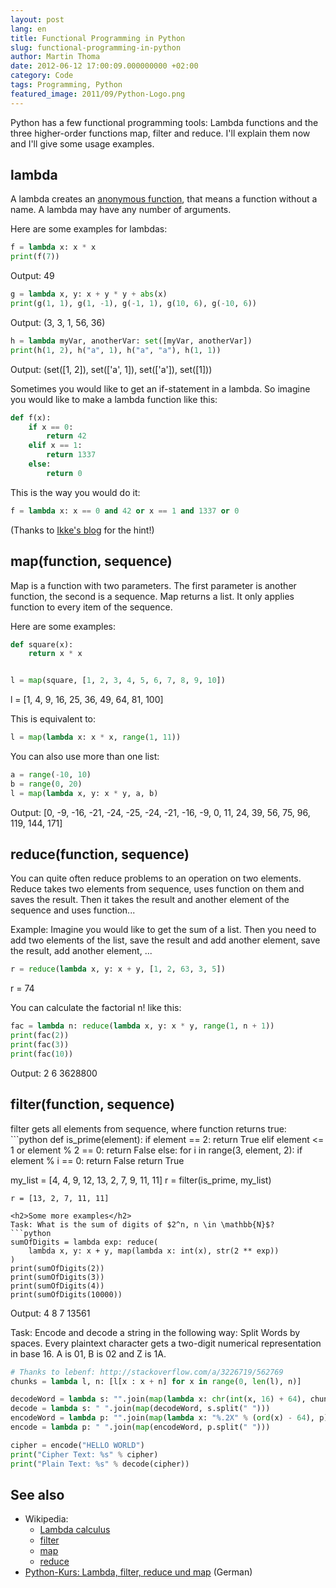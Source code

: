 ```yaml
---
layout: post
lang: en
title: Functional Programming in Python
slug: functional-programming-in-python
author: Martin Thoma
date: 2012-06-12 17:00:09.000000000 +02:00
category: Code
tags: Programming, Python
featured_image: 2011/09/Python-Logo.png
---
```

Python has a few functional programming tools: Lambda functions and the three higher-order functions map, filter and reduce. I'll explain them now and I'll give some usage examples.

<h2>lambda</h2>
A lambda creates an <a href="http://en.wikipedia.org/wiki/Anonymous_function">anonymous function</a>, that means a function without a name. A lambda may have any number of arguments.

Here are some examples for lambdas:
```python
f = lambda x: x * x
print(f(7))
```
Output: 49

```python
g = lambda x, y: x + y * y + abs(x)
print(g(1, 1), g(1, -1), g(-1, 1), g(10, 6), g(-10, 6))
```
Output: (3, 3, 1, 56, 36)

```python
h = lambda myVar, anotherVar: set([myVar, anotherVar])
print(h(1, 2), h("a", 1), h("a", "a"), h(1, 1))
```
Output: (set([1, 2]), set(['a', 1]), set(['a']), set([1]))

Sometimes you would like to get an if-statement in a lambda.
So imagine you would like to make a lambda function like this:
```python
def f(x):
    if x == 0:
        return 42
    elif x == 1:
        return 1337
    else:
        return 0
```

This is the way you would do it:
```python
f = lambda x: x == 0 and 42 or x == 1 and 1337 or 0
```

(Thanks to <a href="http://eikke.com/python-ifelse-in-lambda/">Ikke's blog</a> for the hint!)

<h2>map(function, sequence)</h2>
Map is a function with two parameters. The first parameter is another function, the second is a sequence. Map returns a list. It only applies function to every item of the sequence.

Here are some examples:
```python
def square(x):
    return x * x


l = map(square, [1, 2, 3, 4, 5, 6, 7, 8, 9, 10])
```
l = [1, 4, 9, 16, 25, 36, 49, 64, 81, 100]

This is equivalent to:
```python
l = map(lambda x: x * x, range(1, 11))
```

You can also use more than one list:
```python
a = range(-10, 10)
b = range(0, 20)
l = map(lambda x, y: x * y, a, b)
```
Output: [0, -9, -16, -21, -24, -25, -24, -21, -16, -9, 0, 11, 24, 39, 56, 75, 96, 119, 144, 171]

<h2>reduce(function, sequence)</h2>
You can quite often reduce problems to an operation on two elements. Reduce takes two elements from sequence, uses function on them and saves the result. Then it takes the result and another element of the sequence and uses function...

Example: Imagine you would like to get the sum of a list. Then you need to add two elements of the list, save the result and add another element, save the result, add another element, ...
```python
r = reduce(lambda x, y: x + y, [1, 2, 63, 3, 5])
```
r = 74

You can calculate the factorial n! like this:
```python
fac = lambda n: reduce(lambda x, y: x * y, range(1, n + 1))
print(fac(2))
print(fac(3))
print(fac(10))
```
Output: 2
6
3628800

<h2>filter(function, sequence)</h2>
filter gets all elements from sequence, where function returns true:
```python
def is_prime(element):
    if element == 2:
        return True
    elif element <= 1 or element % 2 == 0:
        return False
    else:
        for i in range(3, element, 2):
            if element % i == 0:
                return False
    return True


my_list = [4, 4, 9, 12, 13, 2, 7, 9, 11, 11]
r = filter(is_prime, my_list)
```
r = [13, 2, 7, 11, 11]

<h2>Some more examples</h2>
Task: What is the sum of digits of $2^n, n \in \mathbb{N}$?
```python
sumOfDigits = lambda exp: reduce(
    lambda x, y: x + y, map(lambda x: int(x), str(2 ** exp))
)
print(sumOfDigits(2))
print(sumOfDigits(3))
print(sumOfDigits(4))
print(sumOfDigits(10000))
```
Output: 4
8
7
13561

Task: Encode and decode a string in the following way: Split Words by spaces. Every plaintext character gets a two-digit numerical representation in base 16. A is 01, B is 02 and Z is 1A.
```python
# Thanks to lebenf: http://stackoverflow.com/a/3226719/562769
chunks = lambda l, n: [l[x : x + n] for x in range(0, len(l), n)]

decodeWord = lambda s: "".join(map(lambda x: chr(int(x, 16) + 64), chunks(s, 2)))
decode = lambda s: " ".join(map(decodeWord, s.split(" ")))
encodeWord = lambda p: "".join(map(lambda x: "%.2X" % (ord(x) - 64), p))
encode = lambda p: " ".join(map(encodeWord, p.split(" ")))

cipher = encode("HELLO WORLD")
print("Cipher Text: %s" % cipher)
print("Plain Text: %s" % decode(cipher))
```

<h2>See also</h2>
<ul>
  <li>Wikipedia:
    <ul>
      <li><a href="http://en.wikipedia.org/wiki/Lambda_calculus">Lambda calculus</a></li>
      <li><a href="http://en.wikipedia.org/wiki/Filter_(higher-order_function)">filter</a></li>
      <li><a href="http://en.wikipedia.org/wiki/Map_(higher-order_function)">map</a></li>
      <li><a href="http://en.wikipedia.org/wiki/Reduce_(higher-order_function)">reduce</a></li>
    </ul>
  </li>
  <li><a href="http://www.python-kurs.eu/lambda.php">Python-Kurs: Lambda, filter, reduce und map</a> (German)</li>
</ul>
